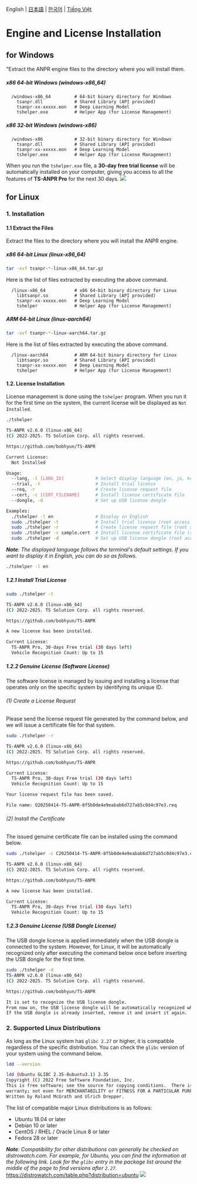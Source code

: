 English | [日本語](doc.i18n/ja-JP/Usage.md) | [한국어](doc.i18n/ko-KR/Usage.md) | [Tiếng Việt](doc.i18n/vi-VN/Usage.md)

# Engine and License Installation

## for Windows

"Extract the ANPR engine files to the directory where you will install them.

##### x86 64-bit Windows (windows-x86_64)

```
  /windows-x86_64         # 64-bit binary directory for Windows
    tsanpr.dll            # Shared Library (API provided)
    tsanpr-xx-xxxxx.eon   # Deep Learning Model
    tshelper.exe          # Helper App (for License Management)
```

##### x86 32-bit Windows (windows-x86)

```
  /windows-x86            # 32-bit binary directory for Windows
    tsanpr.dll            # Shared Library (API provided)
    tsanpr-xx-xxxxx.eon   # Deep Learning Model
    tshelper.exe          # Helper App (for License Management)
```

When you run the `tshelper.exe` file, a **30-day free trial license** will be automatically installed on your computer, giving you access to all the features of **TS-ANPR Pro** for the next 30 days.
![](img/trialLicense.png)

## for Linux

### 1. Installation

#### 1.1 Extract the Files

Extract the files to the directory where you will install the ANPR engine.

##### x86 64-bit Linux (linux-x86_64)

```sh
tar -xvf tsanpr-*-linux-x86_64.tar.gz
```

Here is the list of files extracted by executing the above command.

```
  /linux-x86_64           # x86 64-bit binary directory for Linux
    libtsanpr.so          # Shared Library (API provided)
    tsanpr-xx-xxxxx.eon   # Deep Learning Model
    tshelper              # Helper App (for License Management)
```

##### ARM 64-bit Linux (linux-aarch64)

```sh
tar -xvf tsanpr-*-linux-aarch64.tar.gz
```

Here is the list of files extracted by executing the above command.

```
  /linux-aarch64          # ARM 64-bit binary directory for Linux
    libtsanpr.so          # Shared Library (API provided)
    tsanpr-xx-xxxxx.eon   # Deep Learning Model
    tshelper              # Helper App (for License Management)
```

#### 1.2. License Installation

License management is done using the `tshelper` program. When you run it for the first time on the system, the current license will be displayed as `Not Installed`.

```sh
./tshelper

TS-ANPR v2.6.0 (linux-x86_64)
(C) 2022-2025. TS Solution Corp. all rights reserved.

https://github.com/bobhyun/TS-ANPR

Current License:
  Not Installed

Usage:
  --lang, -l [LANG_ID]            # Select display language [en, ja, ko, vi]
  --trial, -t                     # Install trial license
  --req, -r                       # Create license request file
  --cert, -c [CERT_FILENAME]      # Install license certificate file
  --dongle, -d                    # Set up USB license dongle

Examples:
  ./tshelper -l en                # Display in English
  sudo ./tshelper -t              # Install trial license (root access required)
  sudo ./tshelper -r              # Create license request file (root access required)
  sudo ./tshelper -c sample.cert  # Install license certificate file (root access required)
  sudo ./tshelper -d              # Set up USB license dongle (root access required)
```

_**Note**: The displayed language follows the terminal's default settings. If you want to display it in English, you can do so as follows._

```sh
./tshelper -l en
```

##### 1.2.1 Install Trial License

```sh
sudo ./tshelper -t

TS-ANPR v2.6.0 (linux-x86_64)
(C) 2022-2025. TS Solution Corp. all rights reserved.

https://github.com/bobhyun/TS-ANPR

A new license has been installed.

Current License:
  TS-ANPR Pro, 30-days Free trial (30 days left)
  Vehicle Recognition Count: Up to 15
```

##### 1.2.2 Genuine License (Software License)

The software license is managed by issuing and installing a license that operates only on the specific system by identifying its unique ID.

###### (1) Create a License Request

Please send the license request file generated by the command below, and we will issue a certificate file for that system.

```sh
sudo ./tshelper -r

TS-ANPR v2.6.0 (linux-x86_64)
(C) 2022-2025. TS Solution Corp. all rights reserved.

https://github.com/bobhyun/TS-ANPR

Current License:
  TS-ANPR Pro, 30-days Free trial (30 days left)
  Vehicle Recognition Count: Up to 15

Your license request file has been saved.

File name: O20250414-TS-ANPR-8f5b0de4e9eabab6d727ab5c0d4c97e3.req
```

###### (2) Install the Certificate

The issued genuine certificate file can be installed using the command below.

```sh
sudo ./tshelper -c C20250414-TS-ANPR-8f5b0de4e9eabab6d727ab5c0d4c97e3.cert

TS-ANPR v2.6.0 (linux-x86_64)
(C) 2022-2025. TS Solution Corp. all rights reserved.

https://github.com/bobhyun/TS-ANPR

A new license has been installed.

Current License:
  TS-ANPR Pro, 30-days Free trial (30 days left)
  Vehicle Recognition Count: Up to 15
```

##### 1.2.3 Genuine License (USB Dongle License)

The USB dongle license is applied immediately when the USB dongle is connected to the system. However, for Linux, it will be automatically recognized only after executing the command below once before inserting the USB dongle for the first time.

```sh
sudo ./tshelper -d
TS-ANPR v2.6.0 (linux-x86_64)
(C) 2022-2025. TS Solution Corp. all rights reserved.

https://github.com/bobhyun/TS-ANPR

It is set to recognize the USB license dongle.
From now on, the USB license dongle will be automatically recognized when inserted into the system.
If the USB dongle is already inserted, remove it and insert it again.
```

### 2. Supported Linux Distributions

As long as the Linux system has `glibc 2.27` or higher, it is compatible regardless of the specific distribution.
You can check the `glibc` version of your system using the command below.

```sh
ldd --version

ldd (Ubuntu GLIBC 2.35-0ubuntu3.1) 2.35
Copyright (C) 2022 Free Software Foundation, Inc.
This is free software; see the source for copying conditions.  There is NO
warranty; not even for MERCHANTABILITY or FITNESS FOR A PARTICULAR PURPOSE.
Written by Roland McGrath and Ulrich Drepper.
```

The list of compatible major Linux distributions is as follows:

- Ubuntu 18.04 or later
- Debian 10 or later
- CentOS / RHEL / Oracle Linux 8 or later
- Fedora 28 or later

_**Note**: Compatibility for other distributions can generally be checked on distrowatch.com. For example, for Ubuntu, you can find the information at the following link. Look for the `glibc` entry in the package list around the middle of the page to find versions after `2.27`._
https://distrowatch.com/table.php?distribution=ubuntu
![](img/ubuntu.png)
